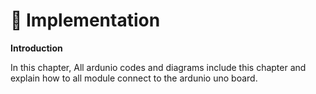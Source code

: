 # 🦣 Implementation

**Introduction**

In this chapter, All ardunio codes and diagrams include this chapter and explain how to all module connect to the ardunio uno board.
